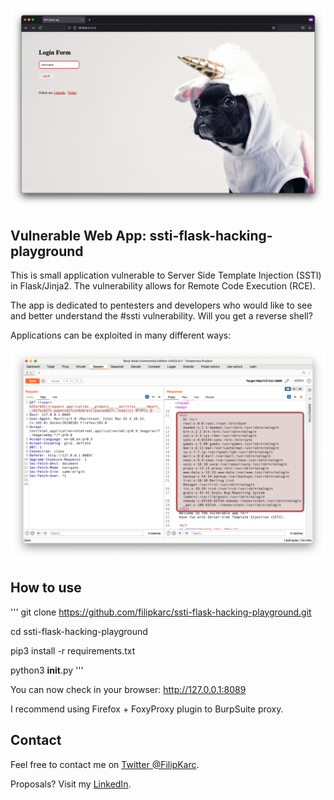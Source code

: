 ![screen](_img/screen1.png)

## Vulnerable Web App: ssti-flask-hacking-playground 

This is small application vulnerable to Server Side Template Injection (SSTI) in Flask/Jinja2. The vulnerability allows for 
Remote Code Execution (RCE). 

The app is dedicated to pentesters and developers who would like to see and better understand the #ssti vulnerability. Will 
you get a reverse shell?

Applications can be exploited in many different ways:

![screen](_img/screen2.png)

## How to use

'''
git clone https://github.com/filipkarc/ssti-flask-hacking-playground.git 

cd ssti-flask-hacking-playground

pip3 install -r requirements.txt 

python3 __init__.py
'''

You can now check in your browser: http://127.0.0.1:8089

I recommend using Firefox + FoxyProxy plugin to BurpSuite proxy. 

## Contact

Feel free to contact me on [Twitter @FilipKarc](https://twitter.com/FilipKarc).

Proposals? Visit my [LinkedIn](https://www.linkedin.com/in/filip-karczewski/).


  
